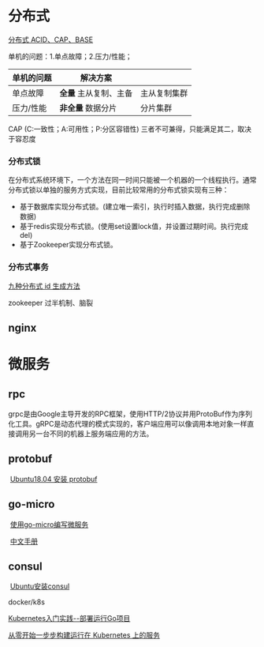 # 分布式

[分布式 ACID、CAP、BASE](https://mp.weixin.qq.com/s/H3-kiGXCQeb2clvL9s9bHw)

单机的问题：1.单点故障；2.压力/性能；

| 单机的问题 | 解决方案                 |              |
| ---------- | ------------------------ | ------------ |
| 单点故障   | **全量**  主从复制、主备 | 主从复制集群 |
| 压力/性能  | **非全量**  数据分片     | 分片集群     |

CAP (C:一致性；A:可用性；P:分区容错性) 三者不可兼得，只能满足其二，取决于容忍度

### 分布式锁

在分布式系统环境下，一个方法在同一时间只能被一个机器的一个线程执行。通常分布式锁以单独的服务方式实现，目前比较常用的分布式锁实现有三种：

- 基于数据库实现分布式锁。(建立唯一索引，执行时插入数据，执行完成删除数据)
- 基于redis实现分布式锁。(使用set设置lock值，并设置过期时间。执行完成del)
- 基于Zookeeper实现分布式锁。

### 分布式事务



[九种分布式 id 生成方法](https://zhuanlan.zhihu.com/p/107420326)

zookeeper 过半机制、脑裂

## nginx



# 微服务

## rpc

grpc是由Google主导开发的RPC框架，使用HTTP/2协议并用ProtoBuf作为序列化工具。gRPC是动态代理的模式实现的，客户端应用可以像调用本地对象一样直接调用另一台不同的机器上服务端应用的方法。

## protobuf

​	[Ubuntu18.04 安装 protobuf](https://blog.csdn.net/u014454538/article/details/89005934)

## go-micro

​	[使用go-micro编写微服务](https://blog.csdn.net/chenxun_2010/article/details/80949539)

​	[中文手册](https://www.kancloud.cn/linimbus/go-micro/529024)

## consul

​	[Ubuntu安装consul](https://blog.csdn.net/qq_26656329/article/details/78283990)



docker/k8s

[Kubernetes入门实践--部署运行Go项目](https://studygolang.com/articles/29631?fr=sidebar)

[从零开始一步步构建运行在 Kubernetes 上的服务](https://studygolang.com/articles/12156)





